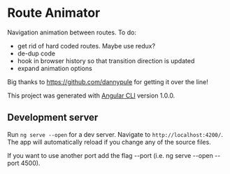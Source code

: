 # Route Animator

Navigation animation between routes.
To do:
- get rid of hard coded routes. Maybe use redux?
- de-dup code
- hook in browser history so that transition direction is updated
- expand animation options

Big thanks to https://github.com/dannypule for getting it over the line!

This project was generated with [Angular CLI](https://github.com/angular/angular-cli) version 1.0.0.

## Development server

Run `ng serve --open` for a dev server. Navigate to `http://localhost:4200/`.
The app will automatically reload if you change any of the source files. 

If you want to use another port add the flag --port (i.e. ng serve --open --port 4500). 
